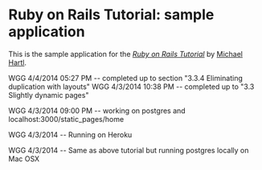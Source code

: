# Ruby on Rails Tutorial: sample application

This is the sample application for
the [*Ruby on Rails Tutorial*](http://railstutorial.org/)
by [Michael Hartl](http://michaelhartl.com/).

WGG 4/4/2014 05:27 PM -- completed up to section "3.3.4 Eliminating duplication with layouts"
WGG 4/3/2014 10:38 PM -- completed up to "3.3 Slightly dynamic pages"

WGG 4/3/2014 09:00 PM -- working on postgres and localhost:3000/static_pages/home

WGG 4/3/2014 -- Running on Heroku

WGG 4/3/2014 -- Same as above tutorial but running postgres locally
on Mac OSX

